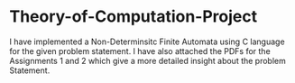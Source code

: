 # Theory-of-Computation-Project

I have implemented a Non-Determinsitc Finite Automata using C language
for the given problem statement. I have also attached the PDFs for the 
Assignments 1 and 2 which give a more detailed insight about the 
problem Statement.
